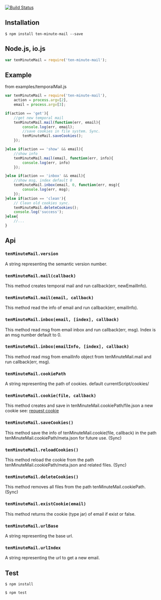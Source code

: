 [![Build Status](https://travis-ci.org/urielaero/ten-minute-mail.svg)](https://travis-ci.org/urielaero/ten-minute-mail)

## Installation

```
$ npm install ten-minute-mail --save
```

## Node.js, io.js
```js
var tenMinuteMail = require('ten-minute-mail');
```

## Example
from examples/temporalMail.js

```js
var tenMinuteMail = require('ten-minute-mail'),
    action = process.argv[2],
    email = process.argv[3];

if(action == 'get'){
    //get new temporal mail
    tenMinuteMail.mail(function(err, email){
        console.log(err, email);
        //save cookies in file system. Sync.
        tenMinuteMail.saveCookies();
    });

}else if(action == 'show' && email){
    //show info
    tenMinuteMail.mail(email, function(err, info){
        console.log(err, info)
    });

}else if(action == 'inbox' && email){
    //show msg, index default 0
    tenMinuteMail.inbox(email, 0, function(err, msg){
        console.log(err, msg);
    });
}else if(action == 'clean'){
    // Clean old cookies sync.
    tenMinuteMail.deleteCookies();
    console.log('success');
}else{
    //...
}

```

## Api

### `tenMinuteMail.version`
A string representing the semantic version number.

### `tenMinuteMail.mail(callback)`
This method creates temporal mail and run callback(err, newEmailInfo).

### `tenMinuteMail.mail(email, callback)`
This method read the info of email and run callback(err, emailInfo).

### `tenMinuteMail.inbox(email, [index], callback)`
This method read msg from email inbox and run callback(err, msg). Index is an msg number default to 0.

### `tenMinuteMail.inbox(emailInfo, [index], callback)`
This method read msg from emailInfo object from tenMinuteMail.mail and run callback(err, msg).

### `tenMinuteMail.cookiePath`
A string representing the path of cookies. default currentScript/cookies/

### `tenMinuteMail.cookie(file, callback)`
This method creates and save in tenMinuteMail.cookiePath/file.json a new cookie see: [request cookie](https://github.com/request/request#examples)

### `tenMinuteMail.saveCookies()`
This method save the info of tenMinuteMail.cookie(file, callback)  in the path tenMinuteMail.cookiePath/meta.json for future use. (Sync)

### `tenMinuteMail.reloadCookies()`
This method reload the cookie from the path tenMinuteMail.cookiePath/meta.json and related files. (Sync)

### `tenMinuteMail.deleteCookies()`
This method removes all files from the path tenMinuteMail.cookiePath. (Sync)

### `tenMinuteMail.existCookie(email)`
This method returns the cookie (type jar) of email if exist or false.

### `tenMinuteMail.urlBase`
A string representing the base url.

### `tenMinuteMail.urlIndex`
A string representing the url to get a new email.

## Test

```
$ npm install
```
```
$ npm test
```
